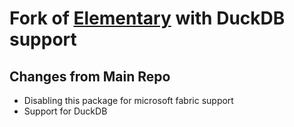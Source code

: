 # Fork of [Elementary](https://github.com/elementary-data/dbt-data-reliability) with DuckDB support

## Changes from Main Repo
* Disabling this package for microsoft fabric support
* Support for DuckDB
